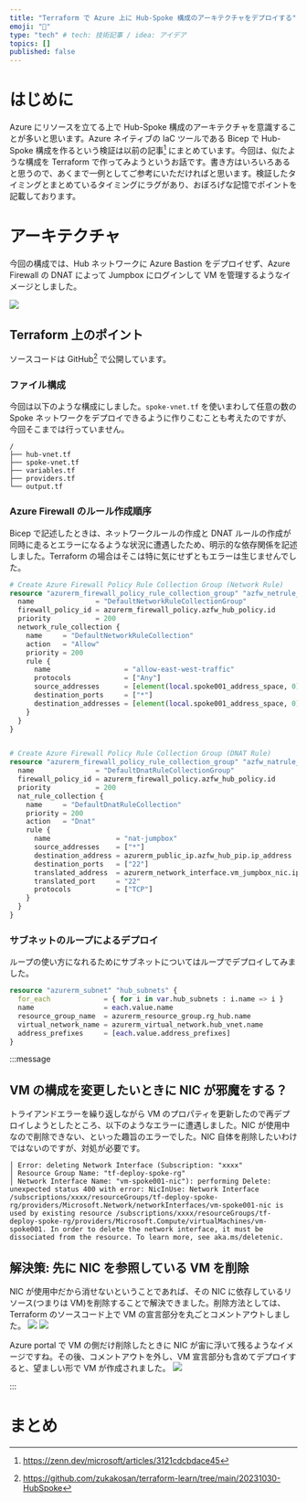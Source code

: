 ```yaml
---
title: "Terraform で Azure 上に Hub-Spoke 構成のアーキテクチャをデプロイする"
emoji: "🍣"
type: "tech" # tech: 技術記事 / idea: アイデア
topics: []
published: false
---
```

# はじめに
Azure にリソースを立てる上で Hub-Spoke 構成のアーキテクチャを意識することが多いと思います。Azure ネイティブの IaC ツールである Bicep で Hub-Spoke 構成を作るという検証は以前の記事[^1] にまとめています。今回は、似たような構成を Terraform で作ってみようというお話です。書き方はいろいろあると思うので、あくまで一例としてご参考にいただければと思います。検証したタイミングとまとめているタイミングにラグがあり、おぼろげな記憶でポイントを記載しております。

[^1]: https://zenn.dev/microsoft/articles/3121cdcbdace45


# アーキテクチャ
今回の構成では、Hub ネットワークに Azure Bastion をデプロイせず、Azure Firewall の DNAT によって Jumpbox にログインして VM を管理するようなイメージとしました。

![](/images/20240116-terraform-hubspoke/terraform-hub-spoke-archtecture.png)

## Terraform 上のポイント
ソースコードは GitHub[^2] で公開しています。
[^2]: https://github.com/zukakosan/terraform-learn/tree/main/20231030-HubSpoke

### ファイル構成
今回は以下のような構成にしました。`spoke-vnet.tf` を使いまわして任意の数の Spoke ネットワークをデプロイできるように作りこむことも考えたのですが、今回そこまでは行っていません。
```
/
├── hub-vnet.tf
├── spoke-vnet.tf
├── variables.tf
├── providers.tf
└── output.tf
```

### Azure Firewall のルール作成順序
Bicep で記述したときは、ネットワークルールの作成と DNAT ルールの作成が同時に走るとエラーになるような状況に遭遇したため、明示的な依存関係を記述しました。Terraform の場合はそこは特に気にせずともエラーは生じませんでした。

```hcl:hub-vnet.tf
# Create Azure Firewall Policy Rule Collection Group (Network Rule)
resource "azurerm_firewall_policy_rule_collection_group" "azfw_netrule_collection" {
  name               = "DefaultNetworkRuleCollectionGroup"
  firewall_policy_id = azurerm_firewall_policy.azfw_hub_policy.id
  priority           = 200
  network_rule_collection {
    name     = "DefaultNetworkRuleCollection"
    action   = "Allow"
    priority = 200
    rule {
      name                  = "allow-east-west-traffic"
      protocols             = ["Any"]
      source_addresses      = [element(local.spoke001_address_space, 0), element(local.spoke002_address_space, 0)]
      destination_ports     = ["*"]
      destination_addresses = [element(local.spoke001_address_space, 0), element(local.spoke002_address_space, 0)]
    }
  }
}


# Create Azure Firewall Policy Rule Collection Group (DNAT Rule)
resource "azurerm_firewall_policy_rule_collection_group" "azfw_natrule_collection" {
  name               = "DefaultDnatRuleCollectionGroup"
  firewall_policy_id = azurerm_firewall_policy.azfw_hub_policy.id
  priority           = 200
  nat_rule_collection {
    name     = "DefaultDnatRuleCollection"
    priority = 200
    action   = "Dnat"
    rule {
      name                = "nat-jumpbox"
      source_addresses    = ["*"]
      destination_address = azurerm_public_ip.azfw_hub_pip.ip_address
      destination_ports   = ["22"]
      translated_address  = azurerm_network_interface.vm_jumpbox_nic.ip_configuration[0].private_ip_address
      translated_port     = "22"
      protocols           = ["TCP"]
    }
  }
}

```

### サブネットのループによるデプロイ
ループの使い方になれるためにサブネットについてはループでデプロイしてみました。
```hcl:hub-vnet.tf
resource "azurerm_subnet" "hub_subnets" {
  for_each             = { for i in var.hub_subnets : i.name => i }
  name                 = each.value.name
  resource_group_name  = azurerm_resource_group.rg_hub.name
  virtual_network_name = azurerm_virtual_network.hub_vnet.name
  address_prefixes     = [each.value.address_prefixes]
}
```

:::message
## VM の構成を変更したいときに NIC が邪魔をする？
トライアンドエラーを繰り返しながら VM のプロパティを更新したので再デプロイしようとしたところ、以下のようなエラーに遭遇しました。NIC が使用中なので削除できない、といった趣旨のエラーでした。NIC 自体を削除したいわけではないのですが、対処が必要です。

```
│ Error: deleting Network Interface (Subscription: "xxxx"
│ Resource Group Name: "tf-deploy-spoke-rg"
│ Network Interface Name: "vm-spoke001-nic"): performing Delete: unexpected status 400 with error: NicInUse: Network Interface /subscriptions/xxxx/resourceGroups/tf-deploy-spoke-rg/providers/Microsoft.Network/networkInterfaces/vm-spoke001-nic is used by existing resource /subscriptions/xxxx/resourceGroups/tf-deploy-spoke-rg/providers/Microsoft.Compute/virtualMachines/vm-spoke001. In order to delete the network interface, it must be dissociated from the resource. To learn more, see aka.ms/deletenic.
```

## 解決策: 先に NIC を参照している VM を削除
NIC が使用中だから消せないということであれば、その NIC に依存しているリソース(つまりは VM)を削除することで解決できました。削除方法としては、Terraform のソースコード上で VM の宣言部分を丸ごとコメントアウトしました。
![](/images/20240116-terraform-hubspoke/message-01.png)
![](/images/20240116-terraform-hubspoke/message-02.png)

Azure portal で VM の側だけ削除したときに NIC が宙に浮いて残るようなイメージですね。その後、コメントアウトを外し、VM 宣言部分も含めてデプロイすると、望ましい形で VM が作成されました。
![](/images/20240116-terraform-hubspoke/message-03.png)

:::

# まとめ